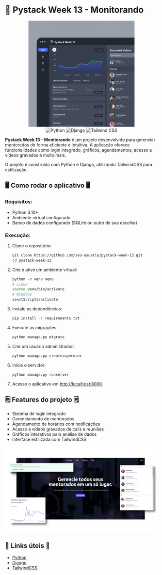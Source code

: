# 🐍 Pystack Week 13 - Monitorando

<div align="center">
<img src="https://github.com/MatheusGrilo/pystack-week-13/raw/main/.gitassets/logo.png" alt="Pystack Week 13 gerado por inteligência artificial" width="350" />

<div data-badges>
    <img src="https://img.shields.io/badge/python-3776AB.svg?style=for-the-badge&logo=python&logoColor=white" alt="Python" />
    <img src="https://img.shields.io/badge/Django-092E20.svg?style=for-the-badge&logo=django&logoColor=white" alt="Django" />
    <img src="https://img.shields.io/badge/Tailwind%20CSS-%2338B2AC.svg?style=for-the-badge&logo=tailwind-css&logoColor=white" alt="Tailwind CSS" />
</div>
</div>

**Pystack Week 13 - Monitorando** é um projeto desenvolvido para gerenciar mentorados de forma eficiente e intuitiva. A aplicação oferece funcionalidades como login integrado, gráficos, agendamentos, acesso a vídeos gravados e muito mais.

O projeto é construído com Python e Django, utilizando TailwindCSS para estilização.

## 🖥️ Como rodar o aplicativo 🖥️

### Requisitos:

- Python 3.10+
- Ambiente virtual configurado
- Banco de dados configurado (SQLite ou outro de sua escolha)

### Execução:

1. Clone o repositório:
    ```bash
    git clone https://github.com/seu-usuario/pystack-week-13.git
    cd pystack-week-13
    ```

2. Crie e ative um ambiente virtual:
    ```bash
    python -m venv venv
    # Linux
    source venv/bin/activate 
    # Windows
    venv\Scripts\activate
    ```

3. Instale as dependências:
    ```bash
    pip install -r requirements.txt
    ```

4. Execute as migrações:
    ```bash
    python manage.py migrate

5. Crie um usuário administrador:
    ```bash
    python manage.py createsuperuser
    ```

6. Inicie o servidor:
    ```bash
    python manage.py runserver
    ```

7. Acesse o aplicativo em [http://localhost:8000](http://localhost:8000).

## 🗒️ Features do projeto 🗒️

- Sistema de login integrado
- Gerenciamento de mentorados
- Agendamento de horários com notificações
- Acesso a vídeos gravados de calls e reuniões
- Gráficos interativos para análise de dados
- Interface estilizada com TailwindCSS

![](https://github.com/MatheusGrilo/pystack-week-13/raw/main/.gitassets/1.png)

## 💎 Links úteis 💎

- [Python](https://www.python.org/)
- [Django](https://www.djangoproject.com/)
- [TailwindCSS](https://tailwindcss.com/)
